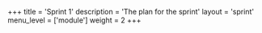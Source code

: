 +++
title = 'Sprint 1'
description = 'The plan for the sprint'
layout = 'sprint'
menu_level = ['module']
weight = 2
+++


